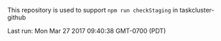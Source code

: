 This repository is used to support `npm run checkStaging` in taskcluster-github

Last run: Mon Mar 27 2017 09:40:38 GMT-0700 (PDT)